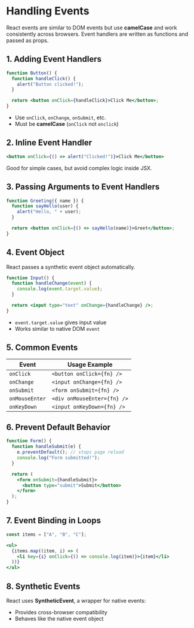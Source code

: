 # Handling Events

React events are similar to DOM events but use **camelCase** and work consistently across browsers. Event handlers are written as functions and passed as props.

## 1. Adding Event Handlers

```jsx
function Button() {
  function handleClick() {
    alert("Button clicked!");
  }

  return <button onClick={handleClick}>Click Me</button>;
}
```

* Use `onClick`, `onChange`, `onSubmit`, etc.
* Must be **camelCase** (`onClick` not `onclick`)

## 2. Inline Event Handler

```jsx
<button onClick={() => alert("Clicked!")}>Click Me</button>
```

Good for simple cases, but avoid complex logic inside JSX.

## 3. Passing Arguments to Event Handlers

```jsx
function Greeting({ name }) {
  function sayHello(user) {
    alert("Hello, " + user);
  }

  return <button onClick={() => sayHello(name)}>Greet</button>;
}
```

## 4. Event Object

React passes a synthetic event object automatically.

```jsx
function Input() {
  function handleChange(event) {
    console.log(event.target.value);
  }

  return <input type="text" onChange={handleChange} />;
}
```

* `event.target.value` gives input value
* Works similar to native DOM `event`

## 5. Common Events

| Event          | Usage Example               |
| -------------- | --------------------------- |
| `onClick`      | `<button onClick={fn} />`   |
| `onChange`     | `<input onChange={fn} />`   |
| `onSubmit`     | `<form onSubmit={fn} />`    |
| `onMouseEnter` | `<div onMouseEnter={fn} />` |
| `onKeyDown`    | `<input onKeyDown={fn} />`  |

## 6. Prevent Default Behavior

```jsx
function Form() {
  function handleSubmit(e) {
    e.preventDefault(); // stops page reload
    console.log("Form submitted!");
  }

  return (
    <form onSubmit={handleSubmit}>
      <button type="submit">Submit</button>
    </form>
  );
}
```

## 7. Event Binding in Loops

```jsx
const items = ["A", "B", "C"];

<ul>
  {items.map((item, i) => (
    <li key={i} onClick={() => console.log(item)}>{item}</li>
  ))}
</ul>
```

## 8. Synthetic Events

React uses **SyntheticEvent**, a wrapper for native events:

* Provides cross-browser compatibility
* Behaves like the native event object
